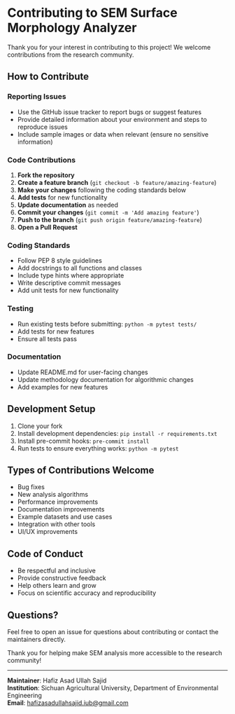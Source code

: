 # Contributing to SEM Surface Morphology Analyzer

Thank you for your interest in contributing to this project! We welcome contributions from the research community.

## How to Contribute

### Reporting Issues
- Use the GitHub issue tracker to report bugs or suggest features
- Provide detailed information about your environment and steps to reproduce issues
- Include sample images or data when relevant (ensure no sensitive information)

### Code Contributions

1. **Fork the repository**
2. **Create a feature branch** (`git checkout -b feature/amazing-feature`)
3. **Make your changes** following the coding standards below
4. **Add tests** for new functionality
5. **Update documentation** as needed
6. **Commit your changes** (`git commit -m 'Add amazing feature'`)
7. **Push to the branch** (`git push origin feature/amazing-feature`)
8. **Open a Pull Request**

### Coding Standards

- Follow PEP 8 style guidelines
- Add docstrings to all functions and classes
- Include type hints where appropriate
- Write descriptive commit messages
- Add unit tests for new functionality

### Testing

- Run existing tests before submitting: `python -m pytest tests/`
- Add tests for new features
- Ensure all tests pass

### Documentation

- Update README.md for user-facing changes
- Update methodology documentation for algorithmic changes
- Add examples for new features

## Development Setup

1. Clone your fork
2. Install development dependencies: `pip install -r requirements.txt`
3. Install pre-commit hooks: `pre-commit install`
4. Run tests to ensure everything works: `python -m pytest`

## Types of Contributions Welcome

- Bug fixes
- New analysis algorithms
- Performance improvements
- Documentation improvements
- Example datasets and use cases
- Integration with other tools
- UI/UX improvements

## Code of Conduct

- Be respectful and inclusive
- Provide constructive feedback
- Help others learn and grow
- Focus on scientific accuracy and reproducibility

## Questions?

Feel free to open an issue for questions about contributing or contact the maintainers directly.

Thank you for helping make SEM analysis more accessible to the research community!

---

**Maintainer**: Hafiz Asad Ullah Sajid  
**Institution**: Sichuan Agricultural University, Department of Environmental Engineering  
**Email**: hafizasadullahsajid.iub@gmail.com
